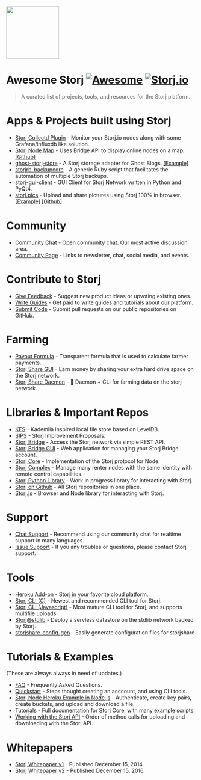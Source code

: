 <img src="https://storj.io/press-kit/Storj-symbol.svg" width="140"/>

# Awesome Storj [![Awesome](https://cdn.rawgit.com/sindresorhus/awesome/d7305f38d29fed78fa85652e3a63e154dd8e8829/media/badge.svg)](https://github.com/sindresorhus/awesome) [![Storj.io](https://storj.io/img/storj-badge.svg)](https://storj.io)

> A curated list of projects, tools, and resources for the Storj platform.

# Apps & Projects built using Storj
- [Storj Collectd Plugin](https://github.com/bobey/storj-collectd-plugin) - Monitor your Storj.io nodes along with some Grafana/influxdb like solution.
- [Storj Node Map](http://storjmap.overnetcity.com/) - Uses Bridge API to display online nodes on a map. [[Github]](https://github.com/bobey/StorjMap)
- [ghost-storj-store](https://github.com/QzSG/ghost-storj-store) - A Storj storage adapter for Ghost Blogs. [[Example]](https://storj.qz.sg)
- [storjrb-backupcore](https://bitbucket.org/DaveahamLincoln/storjrb-backupcore) - A generic Ruby script that facilitates the automation of multiple Storj backups.
- [storj-gui-client](https://github.com/lakewik/storj-gui-client) - GUI Client for Storj Network written in Python and PyQt4.
- [storj.pics](http://storj.pics) - Upload and share pictures using Storj 100% in browser. [[Example]](http://storj.pics/#/public/3c894b5bc1b2b8c8a69915c7/files/867cd8678ce8363eb6a38a28) [[Github]](https://github.com/nginnever/storj.pics)

# Community
- [Community Chat](https://community.storj.io/) - Open community chat. Our most active discussion area.
- [Community Page](https://storj.io/community.html) - Links to newsletter, chat, social media, and events.  

# Contribute to Storj
- [Give Feedback](https://wantoo.io/storj-product-feedback/) - Suggest new product ideas or upvoting existing ones.
- [Write Guides](https://storj.io/get-paid-to-write.html) - Get paid to write guides and tutorials about our platform.
- [Submit Code](https://storj.io/developers.html) - Submit pull requests on our public repositories on GitHub.

# Farming
- [Payout Formula](https://gist.github.com/super3/a36a3d4967951ec678200f499364b81a) - Transparent formula that is used to calculate farmer payments.
- [Storj Share GUI](https://storj.io/share.html) - Earn money by sharing your extra hard drive space on the Storj network.
- [Storj Share Daemon](https://github.com/storj/storjshare-daemon) - :imp: Daemon + CLI for farming data on the storj network.

# Libraries & Important Repos
- [KFS](https://github.com/Storj/kfs) - Kademlia inspired local file store based on LevelDB.
- [SIPS](https://github.com/Storj/sips) - Storj Improvement Proposals.
- [Storj Bridge](https://github.com/Storj/bridge) - Access the Storj network via simple REST API.
- [Storj Bridge GUI](https://github.com/Storj/bridge-gui) - Web application for managing your Storj Bridge account.
- [Storj Core](https://github.com/Storj/core) - Implementation of the Storj protocol for Node.
- [Storj Complex](https://github.com/Storj/complex) - Manage many renter nodes with the same identity with remote control capabilities.
- [Storj Python Library](https://github.com/storj/storj-python-sdk) - Work in progress library for interacting with Storj.
- [Storj on Github](https://github.com/storj) - All Storj repositories in one place.
- [Storj.js](https://github.com/Storj/storj.js) - Browser and Node library for interacting with Storj.

# Support
- [Chat Support](https://community.storj.io/) - Recommend using our community chat for realtime support in many languages.
- [Issue Support](https://docs.storj.io/discuss) - If you any troubles or questions, please contact Storj support.

# Tools
- [Heroku Add-on](https://elements.heroku.com/addons/storj) - Storj in your favorite cloud platform.
- [Storj CLI (C)](https://github.com/Storj/libstorj) - Newest and recommended CLI tool for Storj.  
- [Storj CLI (Javascript)](https://github.com/Storj/core-cli) - Most mature CLI tool for Storj, and supports multifile uploads.
- [Storj@stdlib](https://github.com/storj/stdlib.com) - Deploy a servless datastore on the stdlib network backed by Storj.
- [storjshare-config-gen](https://jukeboxrhino.github.io/storjshare-config-gen/) - Easily generate configuration files for storjshare

# Tutorials & Examples
(These are always always in need of updates.)
- [FAQ](https://storj.io/faq.html) - Frequently Asked Questions.
- [Quickstart](https://docs.storj.io/) - Steps thought creating an acccount, and using CLI tools.
- [Storj Node Heroku Example in Node.js](https://github.com/Storj/storj-node-heroku-example) - Authenticate, create key pairs, create buckets, and upload and download a file.
- [Tutorials](https://storj.github.io/core/) - Full documentation for Storj Core, with many example scripts.
- [Working with the Storj API](https://docs.google.com/document/d/1ehsSHtwnwC-LSgygxYGFuWoCx1DuhA2-XbDw64nggNY/edit?usp=sharing) - Order of method calls for uploading and downloading with the Storj API.

# Whitepapers
- [Storj Whitepaper v1](https://storj.io/storj2014.pdf) - Published December 15, 2014.
- [Storj Whitepaper v2](https://storj.io/storj.pdf) - Published December 15, 2016.
